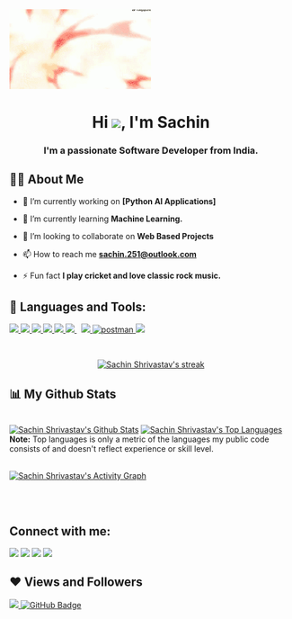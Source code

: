 <div style="position: relative;top: 0; left: 0;">
    <img  border="0" width="50%" height="auto" src="https://github.com/Sachin-251/Sachin-251/blob/main/FMvv.gif" height="175px"/>
</div>

    
<h1 align="center">Hi <img src="https://raw.githubusercontent.com/MartinHeinz/MartinHeinz/master/wave.gif" width="30px">, I'm Sachin</h1>
<h3 align="center">I'm a passionate Software Developer from India.</h3>


## 🙋‍♂️ About Me

- 🔭 I’m currently working on **[Python AI Applications]**

- 🌱 I’m currently learning **Machine Learning.**

- 👯 I’m looking to collaborate on **Web Based Projects**

- 📫 How to reach me **sachin.251@outlook.com**

- ⚡ Fun fact **I play cricket and love classic rock music.**

## 🚀 Languages and Tools:

<p align="left"> 
    <a href="https://www.java.com" target="_blank"> <img src="https://img.icons8.com/color/48/000000/java-coffee-cup-logo.png"/> </a>
    <a href="https://www.w3.org/html/" target="_blank"> <img src="https://img.icons8.com/color/48/000000/html-5.png"/> </a> 
    <a href="https://www.w3schools.com/css/" target="_blank"> <img src="https://img.icons8.com/color/48/000000/css3.png"/> </a> 
    <a href="https://getbootstrap.com" target="_blank"> <img src="https://img.icons8.com/color/48/000000/bootstrap.png"/> </a> 
    <a href="https://www.python.org" target="_blank"> <img src="https://img.icons8.com/color/48/000000/python.png"/> </a> 
    <a style="padding-right:8px;" href="https://www.mysql.com/" target="_blank"> <img src="https://img.icons8.com/fluent/50/000000/mysql-logo.png"/> </a>
    <a href="https://firebase.google.com/" target="_blank"> <img src="https://img.icons8.com/color/48/000000/firebase.png"/> </a> 
    <a href="https://postman.com" target="_blank"> <img src="https://www.vectorlogo.zone/logos/getpostman/getpostman-icon.svg" alt="postman" width="45" height="45"/> </a>   
    <a href="https://git-scm.com/" target="_blank"> <img src="https://img.icons8.com/color/48/000000/git.png"/> </a> 
</p>

<br/>

<p align="center">
    <a href="https://github.com/Sachin-251/github-readme-streak-stats">
        <img title="🔥 Get streak stats for your profile at git.io/streak-stats" alt="Sachin Shrivastav's streak" src="https://github-readme-streak-stats.herokuapp.com/?user=Sachin-251&theme=black-ice&hide_border=true&stroke=0000&background=060A0CD0"/>
    </a>
</p>

## 📊 My Github Stats

  <br/>
    <a href="https://github.com/Sachin-251/github-readme-stats"><img alt="Sachin Shrivastav's Github Stats" src="https://github-readme-stats.vercel.app/api?username=Sachin-251&show_icons=true&count_private=true&theme=react&hide_border=true&bg_color=0D1117" /></a>
  <a href="https://github.com/Sachin-251/github-readme-stats"><img alt="Sachin Shrivastav's Top Languages" src="https://github-readme-stats.vercel.app/api/top-langs/?username=Sachin-251&langs_count=8&count_private=true&layout=compact&theme=react&hide_border=true&bg_color=0D1117" /></a>
  <br/>
  <b>Note:</b> Top languages is only a metric of the languages my public code consists of and doesn't reflect experience or skill level.


<br/>
<br/>

<a href="https://github.com/Sachin-251/github-readme-activity-graph"><img alt="Sachin Shrivastav's Activity Graph" src="https://activity-graph.herokuapp.com/graph?username=Sachin-251&bg_color=0D1117&color=5BCDEC&line=5BCDEC&point=FFFFFF&hide_border=true" /></a>

<br/>
<br/>

## Connect with me:
<p align="left">

<a href = "https://www.linkedin.com/in/sachin-shrivastava/"><img src="https://img.icons8.com/fluent/48/000000/linkedin.png"/></a>
<a href = "https://twitter.com/sachin_251"><img src="https://img.icons8.com/fluent/48/000000/twitter.png"/></a>
<a href = "https://www.instagram.com/sachin_251/"><img src="https://img.icons8.com/fluent/48/000000/instagram-new.png"/></a>
<a href = "https://www.youtube.com/channel/UC2brmQyd1kXuf9rrIX3X4YA"><img src="https://img.icons8.com/color/48/000000/youtube-play.png"/></a>

</p>

## ❤ Views and Followers
<a href="https://github.com/Meghna-DAS/github-profile-views-counter">
    <img src="https://komarev.com/ghpvc/?username=Sachin-251">
</a>
<a href="https://github.com/Sachin-251?tab=followers"><img src="https://img.shields.io/github/followers/Sachin-251?label=Followers&style=social" alt="GitHub Badge"></a>
